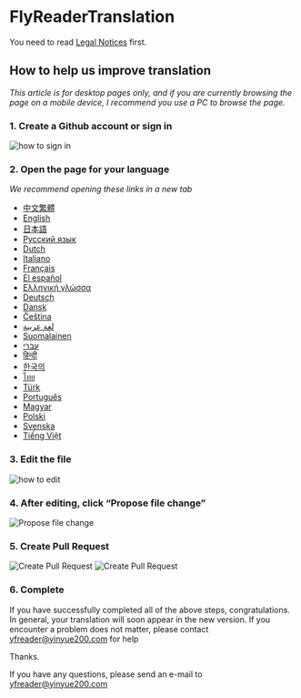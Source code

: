 # FlyReaderTranslation

You need to read [Legal Notices](Legal%20Notices.md) first.

## How to help us improve translation

*This article is for desktop pages only, and if you are currently browsing the page on a mobile device, I recommend you use a PC to browse the page.*

### 1. Create a Github account or sign in

![how to sign in](https://github.com/yinyue200/FlyReaderTranslation/raw/master/FlyReaderMultilingualResourcesSolution/WebApplication1/img/20161112044405.jpg)

### 2. Open the page for your language

*We recommend opening these links in a new tab*

* [中文繁體](https://github.com/yinyue200/FlyReaderTranslation/blob/master/FlyReaderMultilingualResourcesSolution/WebApplication1/zh-Hant.csv)
* [English](https://github.com/yinyue200/FlyReaderTranslation/blob/master/FlyReaderMultilingualResourcesSolution/WebApplication1/en-US.csv)
* [日本語](https://github.com/yinyue200/FlyReaderTranslation/blob/master/FlyReaderMultilingualResourcesSolution/WebApplication1/ja.csv)
* [Русский язык](https://github.com/yinyue200/FlyReaderTranslation/blob/master/FlyReaderMultilingualResourcesSolution/WebApplication1/ru.csv)
* [Dutch](https://github.com/yinyue200/FlyReaderTranslation/blob/master/FlyReaderMultilingualResourcesSolution/WebApplication1/nl.csv)
* [Italiano](https://github.com/yinyue200/FlyReaderTranslation/blob/master/FlyReaderMultilingualResourcesSolution/WebApplication1/it.csv)
* [Français](https://github.com/yinyue200/FlyReaderTranslation/blob/master/FlyReaderMultilingualResourcesSolution/WebApplication1/fr.csv)
* [El español](https://github.com/yinyue200/FlyReaderTranslation/blob/master/FlyReaderMultilingualResourcesSolution/WebApplication1/es.csv)
* [Ελληνική γλώσσα](https://github.com/yinyue200/FlyReaderTranslation/blob/master/FlyReaderMultilingualResourcesSolution/WebApplication1/el.csv)
* [Deutsch](https://github.com/yinyue200/FlyReaderTranslation/blob/master/FlyReaderMultilingualResourcesSolution/WebApplication1/de.csv)
* [Dansk](https://github.com/yinyue200/FlyReaderTranslation/blob/master/FlyReaderMultilingualResourcesSolution/WebApplication1/da.csv)
* [Čeština](https://github.com/yinyue200/FlyReaderTranslation/blob/master/FlyReaderMultilingualResourcesSolution/WebApplication1/cs.csv)
* [لغة عربية](https://github.com/yinyue200/FlyReaderTranslation/blob/master/FlyReaderMultilingualResourcesSolution/WebApplication1/ar.csv)
* [Suomalainen](https://github.com/yinyue200/FlyReaderTranslation/blob/master/FlyReaderMultilingualResourcesSolution/WebApplication1/fi.csv)
* [עברי](https://github.com/yinyue200/FlyReaderTranslation/blob/master/FlyReaderMultilingualResourcesSolution/WebApplication1/he.csv)
* [हिन्दी](https://github.com/yinyue200/FlyReaderTranslation/blob/master/FlyReaderMultilingualResourcesSolution/WebApplication1/hi.csv)
* [한국의](https://github.com/yinyue200/FlyReaderTranslation/blob/master/FlyReaderMultilingualResourcesSolution/WebApplication1/ko.csv)
* [ไทย](https://github.com/yinyue200/FlyReaderTranslation/blob/master/FlyReaderMultilingualResourcesSolution/WebApplication1/th.csv)
* [Türk](https://github.com/yinyue200/FlyReaderTranslation/blob/master/FlyReaderMultilingualResourcesSolution/WebApplication1/tr.csv)
* [Português](https://github.com/yinyue200/FlyReaderTranslation/blob/master/FlyReaderMultilingualResourcesSolution/WebApplication1/pt.csv)
* [Magyar](https://github.com/yinyue200/FlyReaderTranslation/blob/master/FlyReaderMultilingualResourcesSolution/WebApplication1/hu.csv)
* [Polski](https://github.com/yinyue200/FlyReaderTranslation/blob/master/FlyReaderMultilingualResourcesSolution/WebApplication1/pl.csv)
* [Svenska](https://github.com/yinyue200/FlyReaderTranslation/blob/master/FlyReaderMultilingualResourcesSolution/WebApplication1/sv.csv)
* [Tiếng Việt](https://github.com/yinyue200/FlyReaderTranslation/blob/master/FlyReaderMultilingualResourcesSolution/WebApplication1/vi.csv)

### 3. Edit the file
![how to edit](https://github.com/yinyue200/FlyReaderTranslation/raw/master/FlyReaderMultilingualResourcesSolution/WebApplication1/img/20161112044938.jpg)

### 4. After editing, click “Propose file change”
![Propose file change](https://github.com/yinyue200/FlyReaderTranslation/raw/master/FlyReaderMultilingualResourcesSolution/WebApplication1/img/20161112045450.jpg)

### 5. Create Pull Request
![Create Pull Request](https://github.com/yinyue200/FlyReaderTranslation/raw/master/FlyReaderMultilingualResourcesSolution/WebApplication1/img/20161112045658.jpg)
![Create Pull Request](https://github.com/yinyue200/FlyReaderTranslation/raw/master/FlyReaderMultilingualResourcesSolution/WebApplication1/img/20161112045817.jpg)

### 6. Complete
If you have successfully completed all of the above steps, congratulations. In general, your translation will soon appear in the new version.
If you encounter a problem does not matter, please contact yfreader@yinyue200.com for help

Thanks.

If you have any questions, please send an e-mail to yfreader@yinyue200.com
